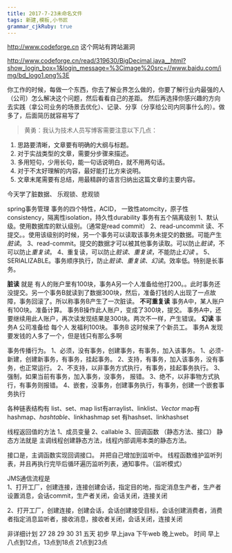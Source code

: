 ```yaml
---
title: 2017-7-23未命名文件 
tags: 新建,模板,小书匠
grammar_cjkRuby: true
---
```



http://www.codeforge.cn 这个网站有跨站漏洞

http://www.codeforge.cn/read/319630/BigDecimal.java__html?show_login_box=1&login_message=%3Cimage%20src=//www.baidu.com/img/bd_logo1.png%3E


你工作的时候，每做一个东西，你去了解业界怎么做的，你要了解行业内最强的人（公司）怎么解决这个问题，然后看看自己的差距。
然后再选择你感兴趣的方向去实践（拿公司业务的场景去优化）、记录、分享（分享给公司内同事什么的）。做多了，后面简历就容易写了


>黄勇：我认为技术人员写博客需要注意以下几点：
 1. 思路要清晰，文章要有明确的大纲与标题。
 2. 对于实战类型的文章，需要分步骤来描述。 
 3. 多用短句，少用长句，能一句话说明白，就不用两句话。
 4. 对于不太好理解的内容，最好能打比方来说明。 
 5. 文章末尾需要有总结，用最精辟的语言归纳出这篇文章的主要内容。  

今天学了脏数据、
乐观锁、悲观锁

spring事务管理  事务的四个特性，ACID，
一致性atomcity，原子性consistency，隔离性isolation，持久性durability
事务有五个隔离级别
1、默认级。使用数据库的默认级别。（通常是read commit）
2、read-uncommit 读、不提交。。使用该级别的时候，另一个事务可以读取该事务未提交的数据。可能产生*脏读*。
3、read-commit。提交的数据才可以被其他事务读取。可以防止*脏读*，不可以防止*重复读*。
4、重复读，可以防止*脏读*、*重复读*，不能防止*幻读* 。
5、SERIALIZABLE。事务顺序执行，防止*脏读*、*重复读*、*幻读*。效率低。特别是长事务。

**脏读**
就是 有人的账户里有100块，事务A另一个人准备给他打200。。此时事务还没提交。另一个事务B就读到了数据300块，然后，准备打钱的人出现了一点故障，事务回滚了。所以称事务B产生了一次脏读。
**不可重复读**
事务A中，某人账户有100块。准备计算。
事务B操作此人账户，变成了300块，提交。
事务A中，还要继续用此人账户，再次读发现结果是300块。两次不一样，产生错误。
**幻读**
事务A 公司准备给 每个人 发福利100块。
事务B 这时候来了个新员工。
事务A 发现要发钱的人多了一个，但是钱只有那么多啊 

事务传播行为。
1、必须，没有事务，创建事务，有事务，加入该事务。
1、必须-新建，创建新事务，有事务，挂起事务。
2、支持，有事务，加入该事务，没有事务，也正常运行。
2、不支持，以非事务方式执行，有事务，挂起事务执行。
3、强制，如果当前有事务，加入事务，没事务， 报错。
3、绝不，以非事物方式执行，有事务则报错。
4、嵌套，没事务，创建事务执行，有事务，创建一个嵌套事务执行


各种链表结构有 list、set、map
list有arraylist、linklist、*Vector*
map有hashmap、*hashtable*、linkhashmap
set 有hashset、linkhashset


线程返回值的方法
1、成员变量 
2、callable
3、回调函数  （静态方法、接口）
静态方法就是 主调线程创建静态方法，线程内部调用本类的静态方法。

接口是，主调函数实现回调接口。
并把自己增加到监听中。
线程函数维护监听列表，并且再执行完毕后循环遍历监听列表，通知事件。（监听模式）

JMS通信流程是  
1、打开工厂，创建连接，连接创建会话，指定目的地，指定消息生产者，生产者设置消息，会话commit，生产者关闭，会话关闭，连接关闭

2、打开工厂，创建连接，创建会话，会话创建接受目标，会话创建消费者，消费者指定消息监听者，接收消息，接收者关闭，会话关闭，连接关闭


非详细计划
27  28 29 30 31   五天
初步 早上java 下午web 晚上web。
时间 早上八点到12点，13点到18点 21点到23点